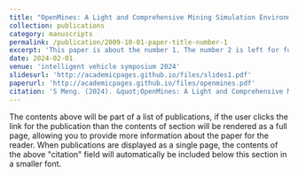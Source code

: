 ```yaml
---
title: "OpenMines: A Light and Comprehensive Mining Simulation Environment for Truck Dispatching"
collection: publications
category: manuscripts
permalink: /publication/2009-10-01-paper-title-number-1
excerpt: 'This paper is about the number 1. The number 2 is left for future work.'
date: 2024-02-01
venue: 'intelligent vehicle symposium 2024'
slidesurl: 'http://academicpages.github.io/files/slides1.pdf'
paperurl: 'http://academicpages.github.io/files/openmines.pdf'
citation: 'S Meng. (2024). &quot;OpenMines: A Light and Comprehensive Mining Simulation Environment for Truck Dispatching.&quot; <i>intelligent vehicle symposium 2024</i>. 1(1).'
---
```


The contents above will be part of a list of publications, if the user clicks the link for the publication than the contents of section will be rendered as a full page, allowing you to provide more information about the paper for the reader. When publications are displayed as a single page, the contents of the above "citation" field will automatically be included below this section in a smaller font.
